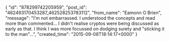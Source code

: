  {
   "id": "878299742205959",
   "post_id": "462493170453287_462528253783112",
   "from_name": "Eamonn O Brien",
   "message": "I'm not embarrassed. I understood the concepts and read more than commented... I didn't realise cryptos were being discussed as early as that. I think I was more focussed on dodging surety and \"sticking it to the man\"...",
   "created_time": "2015-09-08T18:14:17+0000"
 }
